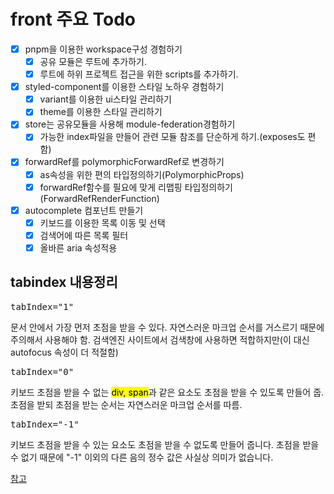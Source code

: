 # front 주요 Todo
- [x] pnpm을 이용한 workspace구성 경험하기
  - [x] 공유 모듈은 루트에 추가하기.
  - [x] 루트에 하위 프로젝트 접근을 위한 scripts를 추가하기.
- [x] styled-component를 이용한 스타일 노하우 경험하기
  - [x] variant를 이용한 ui스타일 관리하기
  - [x] theme를 이용한 스타일 관리하기
- [x] store는 공유모듈을 사용해 module-federation경험하기  
  - [x] 가능한 index파일을 만들어 관련 모듈 참조를 단순하게 하기.(exposes도 편함)
- [x] forwardRef를 polymorphicForwardRef로 변경하기
  - [x] as속성을 위한 편의 타입정의하기(PolymorphicProps)
  - [x] forwardRef함수를 필요에 맞게 리맵핑 타입정의하기(ForwardRefRenderFunction)
- [x] autocomplete 컴포넌트 만들기
  - [x] 키보드를 이용한 목록 이동 및 선택
  - [x] 검색어에 따른 목록 필터
  - [x] 올바른 aria 속성적용 

## tabindex 내용정리
  
<pre>tabIndex="1"</pre>
  문서 안에서 가장 먼저 초점을 받을 수 있다.  자연스러운 마크업 순서를 거스르기 때문에 주의해서 사용해야 함. 검색엔진 사이트에서 검색창에 사용하면 적합하지만(이 대신 autofocus 속성이 더 적절함) 

<pre>tabIndex="0"</pre>  
키보드 초점을 받을 수 없는 <mark>div, span</mark>과 같은 요소도 초점을 받을 수 있도록 만들어 줍. 초점을 받되 초점을 받는 순서는 자연스러운 마크업 순서를 따름.

<pre>tabIndex="-1"</pre>
키보드 초점을 받을 수 있는 요소도 초점을 받을 수 없도록 만들어 줍니다. 초점을 받을 수 없기 때문에 "-1" 이외의 다른 음의 정수 값은 사실상 의미가 없습니다.

[참고](https://naradesign.github.io/tabindex.html)
